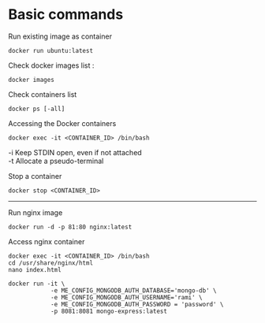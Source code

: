 <h1>Basic commands</h1>
 
Run existing image as container
```
docker run ubuntu:latest
```
Check docker images list : 
```
docker images 
```
Check containers list 
```
docker ps [-all]
```
Accessing the Docker containers
```
docker exec -it <CONTAINER_ID> /bin/bash
```
-i Keep STDIN open, even if not attached<br/>
-t Allocate a pseudo-terminal

Stop a container
```
docker stop <CONTAINER_ID>
```

---

Run nginx image
```
docker run -d -p 81:80 nginx:latest
```
Access nginx container
```
docker exec -it <CONTAINER_ID> /bin/bash
cd /usr/share/nginx/html
nano index.html
```

```
docker run -it \ 
            -e ME_CONFIG_MONGODB_AUTH_DATABASE='mongo-db' \ 
            -e ME_CONFIG_MONGODB_AUTH_USERNAME='rami' \
            -e ME_CONFIG_MONGODB_AUTH_PASSWORD = 'password' \
            -p 8081:8081 mongo-express:latest
```

